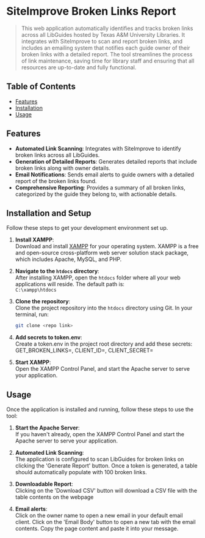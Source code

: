 # SiteImprove Broken Links Report
> This web application automatically identifies and tracks broken links across all LibGuides hosted by Texas A&M University Libraries. It integrates with SiteImprove to scan and report broken links, and includes an emailing system that notifies each guide owner of their broken links with a detailed report. The tool streamlines the process of link maintenance, saving time for library staff and ensuring that all resources are up-to-date and fully functional.

## Table of Contents
- [Features](#features)
- [Installation](#installation)
- [Usage](#usage)


## Features
- **Automated Link Scanning**: Integrates with SiteImprove to identify broken links across all LibGuides.
- **Generation of Detailed Reports**: Generates detailed reports that include broken links along with owner details.
- **Email Notifications**: Sends email alerts to guide owners with a detailed report of the broken links found.
- **Comprehensive Reporting**: Provides a summary of all broken links, categorized by the guide they belong to, with actionable details.


## Installation and Setup
Follow these steps to get your development environment set up.

1. **Install XAMPP**:  
   Download and install [XAMPP](https://www.apachefriends.org/index.html) for your operating system. XAMPP is a free and open-source cross-platform web server solution stack package, which includes Apache, MySQL, and PHP.

2. **Navigate to the `htdocs` directory**:  
   After installing XAMPP, open the `htdocs` folder where all your web applications will reside. The default path is:  
   `C:\xampp\htdocs`

3. **Clone the repository**:  
   Clone the project repository into the `htdocs` directory using Git. In your terminal, run:
   ```bash
   git clone <repo link>

4. **Add secrets to token.env**:  
   Create a token.env in the project root directory and add these secrets: GET_BROKEN_LINKS=, CLIENT_ID=, CLIENT_SECRET=

5. **Start XAMPP**:  
    Open the XAMPP Control Panel, and start the Apache server to serve your application.


## Usage
Once the application is installed and running, follow these steps to use the tool:

1. **Start the Apache Server**:  
   If you haven't already, open the XAMPP Control Panel and start the Apache server to serve your application.

2. **Automated Link Scanning**:  
   The application is configured to scan LibGuides for broken links on clicking the 'Generate Report' button. Once a token is generated, a table should automatically populate with 100 broken links.

3. **Downloadable Report**:  
   Clicking on the 'Download CSV' button will download a CSV file with the table contents on the webpage

4. **Email alerts**:  
   Click on the owner name to open a new email in your default email client. Click on the 'Email Body' button to open a new tab with the email contents. Copy the page content and paste it into your message.
